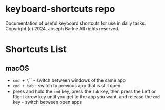 # keyboard-shortcuts repo
Documentation of useful keyboard shortcuts for use in daily tasks.
Copyright (c) 2024, Joseph Barkie
All rights reserved.
# Shortcuts List
## macOS
* `cmd + \`\`` - switch between windows of the same app
* `cmd + tab` - switch to previous app that is still open
* press and hold the `cmd` key, press the `tab` key, then press the Left or Right arrow key until you get to the app you want, and release the `cmd` key - switch between open apps

